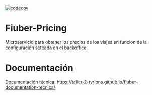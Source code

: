 [![codecov](https://codecov.io/gh/Taller-2-Tyrions/fiuber-pricing/branch/main/graph/badge.svg?token=2YeJufMLK3)](https://codecov.io/gh/Taller-2-Tyrions/fiuber-pricing)

# Fiuber-Pricing
Microservicio para obtener los precios de los viajes en funcion de la configuración seteada en el backoffice.

# Documentación
Documentación técnica: https://taller-2-tyrions.github.io/fiuber-documentation-tecnica/
